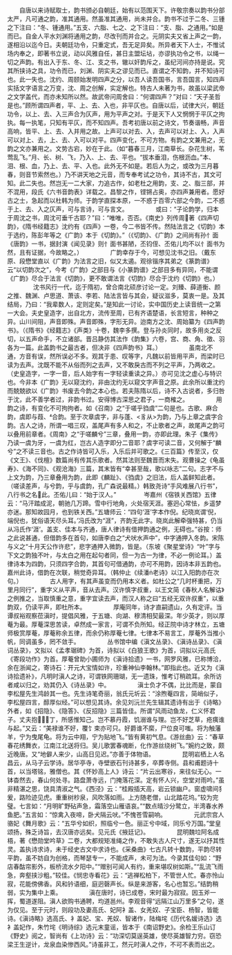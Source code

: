<!-- { "loadSidebar": true } -->
　　自唐以来诗赋取士，韵书颁必自朝廷，始有以范围天下。许敬宗奏以韵书分部太严，凡可通之韵，准其通用。然虽准其通用，尚未并合。韵书不过于二冬、三锺之下注曰：“冬、锺通用。”五支、六脂、七之、之下注曰：“支、脂、之通用。”如是而已。自金人平水刘渊将通用之韵，尽改刊而并合之。元阴实夫又省上声之一韵，遂相沿以迄今日。夫朝廷功令，只重定式，吾无足异矣。所异者天下人士，不惟试场内奉之，即著书立说，动以风雅自任，甚日主盟坛坫，亦谬执功令之书，以绳一切之声韵。有出入于东、冬、江、支之书，辙以奸韵斥之，虽纪河间亦持是说。究其所挟诗之具，功令而已，刘渊、阴实夫之谬见而已。直谓之不知韵，并不知诗可也。此一失也。沈约、周颐始发明四声之分，以吾人读吾国书，言吾国言，知四声实括文字语言之万变，沈、周之创解，实定解也。特古人未著为书，故虽以梁武帝之文学盖代，而亦未知所以然。故武帝问周舍曰：“何谓四声？”对曰：“天子圣哲是也。”顾所谓四声者，平、上、去、入也，非平仄也。自唐以后，试律大兴，朝廷功令，以上、去、入三声合为仄声，用为平声之对。于是天下人又惘惘于平仄之拘执。每一执笔，只知有平仄，而不知四声。吾考初唐以前之诗文，节奏谐畅，声音高响，皆平、上、去、入并用之故。上声可以对去、入，去声可以对上、入，入声可以对上、去，上、去、入可以对平。四声变化，不可方物。有韵之文兼用之，无韵之文亦兼用之。文势古宕，妙在于此。（如“暮春三月，江南草长。杂花生树，苇莺乱飞。”月、长、树、飞，乃入、上、去、平也。“拔本垂泪，伤根沥血。”本、泪、根、血，乃上、去、平、入也。此外无不如是。若后人为之，或改为三月暮春，则音节索然也。）乃不讲天地之元音，而专奉考试之功令，其诗不古，其文可知。此二失也。然岂无一二大家，力追古作，如老杜之用韵，支、之、脂三部，并不混用，段氏《六书音韵表》详载之。昌黎之作，铿锵占奥，亦四声兼用者。愿好古之士，急起而以杜韩为师。于韵学直探本原，一不惑于百零六部之今韵，二不惑于上、去、入之仄声，可与言诗，可与言文。
　　
　　或曰：“子论韵学，归本于周沈之书，周沈可垂千古耶？”曰：“唯唯，否否。《南史》列传周著《四声切韵》，《隋书经籍志》沈约有《四声》一卷，今二书皆不传。然陆法言之《切韵》本于选约，陈彭年等之《广韵》本于《切韵》。”（《切韵》、《广韵》之间尚有孙忄面《唐韵》一书，据封演《闻见录》则忄面书甚陋，丕钧侄、丕佑儿均不以忄面书为然，且有证据，今故略之。）
　　
　　广韵幸存于今，可想见沈书之旧。（戴东原、段懋堂直以《广韵》为法言之旧，似又太遏。观徐锴序其弟之《篆韵谱》云“以切韵次之”，今考《广韵》之部目与《小篆韵谱》之部目多有异同，不能谓《广韵》尽合于法言《切韵》，更不敢谓法言《切韵》尽合于沈约《切韵》也。）
　　
　　沈书风行一代，迄于隋初，曾合南北硕彦讨论一定。刘臻、薛道衡、颜之推、魏渊、卢思道、萧该、李若、陆法言皆与其会，疑议滋多，莫衷一是。及其结局，乃曰：“我辈数人，定则定矣。”是知此一讨论，实中国历史上读音统一之第一大会。夫史皇造字，出自北方，流传至周，已有齐语楚语，长言短言，种种之异。山川间阻，声音即殊。声音即殊，字形无异。迨南方之沈、周始纂为《四声韵书》。（《隋书》《经籍志》《声类》十卷，魏李多撰。登与孙炎同时，故多用炎之反切，以五声命手，不立诸部。晋吕静仿其法作《韵集》六卷，宫、商、角、徵、羽各为一篇。此盖韵书之最古者，但决非《四声韵书》耳。）
　　
　　虽南北不通，方音有误，然所误必不多。观其于患、叹等字，凡魏以前皆用平声，而梁时已读为去声。沈既不能不从俗而列之去声，又不敢戾古而不列之平声，乃两收之。（史皇造字，一字一音，后人始字有一字轻读重读之异。）亦可见沈之虚心与特识也。今非本《广韵》无以窥沈约，非由沈约无以窥文字声音之原。此余所以重沈约而兢兢欲以《广韵》书废去今韵之本心也。若夫陈隋以后，诗不入古说者，多归咎于沈，此不善学者过，非韵书过。安得博古深思之君子，一商榷之。
　　
　　用韵之诗，有变化不可拘拘者。如《召南》之“于嗟乎驺虞”二句是也。古歌、麻合韵，虞即与葭、合韵。至于次章虞字，非与蓬、<豸从>为韵，乃与上章之虞字合韵。古人之诗，所谓一唱三叹，盖尾声有多人和之，不止歌者之声，故尾声之韵可以叠用前章者。《周南》之“于嗟麟兮”三章，叠用一韵，亦即此理。朱子《集传》乃读一虞为牙，一虞为红，岂古人造字即分二音耶？虞字可读二音，又何解于“麟兮”之不读三音也。古之作诗皆可入乐，入乐后并可歌之。《三百篇》传至汉，仅《文王》、《伐檀》数篇尚有传其乐歌者。然其法则至魏晋而末失。观曹操之《龟虽寿》、《海不同》、《观沧海》三篇，其末皆有“幸甚至哉，歌以咏志”二句。志字不与上文为韵，乃三章叠用为韵，此即《麟趾》、《驺虞》之旧法，后人盖鲜知此者。（嗟读差声，与兮韵，乎与虞韵，孔广森说最精。）韩致尧诗“手风难展八行书”，八行书之名此。丕佑儿曰：“始于汉人。”
　　
　　岑嘉州《宿铁关西馆》五律云：“马汗踏成泥，朝驰几万蹄。雪中行地角，火处宿天涯。塞迥心常怯，乡遥梦亦迷。那知故园月，也到铁关西。”五塘师云：“四句‘涯’字本作倪。纪晓岚谓‘倪，端倪也，犹俗语天尽头耳。’冯氏改为“涯”，齐韵无此字。晓岚此解牵强特甚，仍当从冯氏作‘涯’。盖支、佳本与齐通，唐人律诗有借押韵通之例，无碍也。”谷按：师之此说甚通，但借韵多在首句，如唐李白之“犬吠水声中”，中字通押入冬韵。宋陈与义之“十月天公作许悲”，悲字通押入微韵，皆是。（东坡《聚星堂诗》“叶”字与下文之韵独不叶，与太白之用在起句者同，但一为古一为律，不必一例论耳。）盖律诗本为四韵，只须四字合韵，其首句可借通韵，亦可不用韵，因诗本非五韵也。嘉州此诗，借韵在次联，稍觉奇异耳。（韩仲止《续潘老诗》以江入阳韵亦在次句。）
　　
　　古人用字，有其声虽变而仍用本义者。如杜公之“几时杯重把，万里月同行”，重字义从平声，音从去声。汉许慎字叔重，以王文简《春秋人名解诂》之例推之，当取慎重之意，重字宜读去声，而汉人称之曰“五经无双许叔重”，以重韵双，仍读平声，即杜所本。
　　
　　厚庵同年，诗才直嗣遗山，久有定评。当谭叔裕观察莅滇时，提倡风雅，于五塘、向湖、穆清相契最深。年少英才，则以厚菴为最。厚菴深思苦读，卓然成一家言，可谓不负所知。经正院中诗才林立，五塘师极赏厚菴，厚菴称余五律，而余仍称厚菴七律。七律本不易言工，厚菴外当推小帆，同调虽多，罔不敛手。
　　
　　丛书馆中编《滇文丛录》、《滇诗丛录》、《滇词丛录》，文拟以《孟孝琚碑》为首，诗拟以《白狼王歌》为首，词拟以元高氏《寄段功作》为首。厚菴曾助小圃师为《滇诗拾遗》一书，网罗风雅，已称博洽，余在浙闻之，寄诗石：开元大宝情如许，珍重神仙李翰林。”即指此也。近又为《滇诗拾遗补》，凡明时滇人之诗，可谓铁网珊瑚，无一遗珠，惟考订稍疏耳。余所访者咸以归之，劝其仍入《诗丛录》中。
　　
　　滇士负才不偶，比比而是，蒙自李松屋先生鸿龄其一也。先生诗笔奇丽，翁氏元圻云：“涂煦菴四言，简峭似子，李松屋四言，醇厚似经。”可以想见其诗。余见刘沅兰先生辑其遗诗有出于《诗略》外者，如《招隐》、《隐答》、《反招隐》三篇皆佳。所谓“风雨动鱼龙，仁义怀君子。丈夫抱丁，所感惟知己。岂不慕丹霞，饥溺谁与理。岂不好芝草，疮痍谁与起。”又云：“美禄谁不好，覆饣束亦可只。好爵谁不縻，尸位良可嗤。将为触藩羊，宁为曳尾龟。将为云中翔，宁为贴地飞。”皆有黄初气息。《游丝曲》云：“春草春花绣舞衣，江南江北送将归。吴儿歌罢春魂断，化作游丝绕树飞。”婉约之致，颇近晚唐。又“地僻人来少，山高日见迟。”亦善于体物语。
　　
　　昆明岩栖上人名昌云，从马子云学诗。居华亭寺，寺壁嵌石刊诗甚多，卒葬寺侧。县和甫题诗十首，以当塔铭，雅僧也。其《怀妙高上人》诗云：“片云出寒谷，来往似无心。一钵杳然去，春山何处寻。路盘萧寺远，门掩落花深。定有怀人兴，空堂对雨吟。”虽非精湛之思，饶具清淑之气。《西泾》云：“桂殿插天高，岩云锁幽户。窗虚啸间犭爰，路险迹见虎。重重树杪泉，风吹落如雨。上方随老僧，山北踏花坞。”较为完璧。七言如：“月明旷野砧声急，霜落空山雁语哀。”“数点晴沙分鹭立，半湾春水养鱼肥。”五言如：“惊禽入夜啼，卧犬隔云吠。”不愧苍雪嗣响。
　　
　　元武宗宫人骆妃《舞月歌》云：“五华兮如织，照临兮一色。丽正兮中域，同乐兮万国。”堂皇颂扬，殊乏诗旨，去汉唐亦远矣。见元氏《掖廷记》。
　　
　　昆明魏垃阿名成梧，著《懋勋堂吟草》二卷，大都规矩准绳之作，不敢失古人尺寸，遂无以抒其性灵。盖执诗求诗，未于经史古文中求诗也。《采桑曲》七古凡转十数韵，平韵尽转平韵，虽不妨自为创格，而琴瑟专一，不能成声，未可为法。今录其佳句如：“野店春酤帘影外，板桥流水夕阳中。”“赠别可闻人有约，重来堪叹树如斯。”“乱流飞雨急，奔壑挟沙粗。”较佳。《悯忠寺看花》云：“逃禅松柏下，不管世人忙。春亦怜山寂，花能傍佛香。风和钤语细，庭迥磬声长。纵是来游客，名心也暂忘。”结韵稍弱，实为集中上乘。
　　
　　滇在唐时，诗已成卷，宋时最为寂寂。因玉斧一挥，蜀道遂阻。滇人欲购书通聘，均道邕州。李观音得“远隔江山万里多”之句，遂为仅见。至于元时，则段功及妻高氏、妃阿衤盖、女羌奴、子宝臣、杨智，皆能诗。《滇诗略》选高氏、衤盖妃、宝、羌奴、智诸作，陆梅垞《历代名媛诗选》选衤盖妃作，朱竹垞《明诗综》选元末童谣，皆本于《南诏野史》。余检王乐山订《野史》阅之，智尚有《上功诗》云：“功深切莫逞英雄，使尽英雄智力穷。窃恐梁王生逆计，龙泉血染惨西风。”诗虽非工，然元时滇人之作，不可不表而出之。
　　
